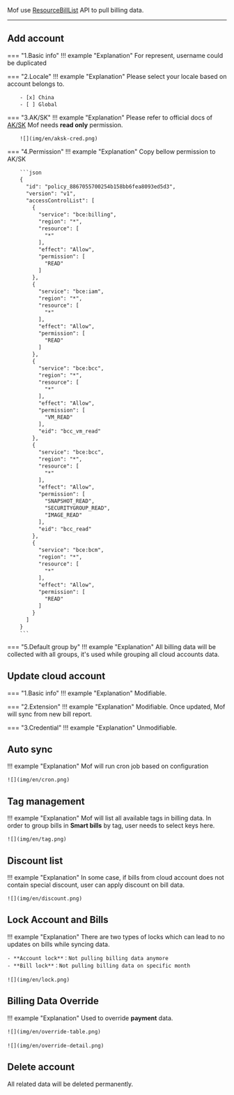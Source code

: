 Mof use [ResourceBillList](https://cloud.baidu.com/doc/Finance/s/cjxedqyml) API to pull billing data.

---

## Add account
=== "1.Basic info"
    !!! example "Explanation"
        For represent, username could be duplicated

=== "2.Locale"
    !!! example "Explanation"
        Please select your locale based on account belongs to.

        - [x] China
        - [ ] Global

=== "3.AK/SK"
    !!! example "Explanation"
        Please refer to official docs of [AK/SK](https://cloud.baidu.com/doc/IAM/s/njwvyc2zd)
        Mof needs **read only** permission.

        ![](img/en/aksk-cred.png)

=== "4.Permission"
    !!! example "Explanation"
        Copy bellow permission to AK/SK

        ```json
        {
          "id": "policy_8867055700254b158bb6fea8093ed5d3",
          "version": "v1",
          "accessControlList": [
            {
              "service": "bce:billing",
              "region": "*",
              "resource": [
                "*"
              ],
              "effect": "Allow",
              "permission": [
                "READ"
              ]
            },
            {
              "service": "bce:iam",
              "region": "*",
              "resource": [
                "*"
              ],
              "effect": "Allow",
              "permission": [
                "READ"
              ]
            },
            {
              "service": "bce:bcc",
              "region": "*",
              "resource": [
                "*"
              ],
              "effect": "Allow",
              "permission": [
                "VM_READ"
              ],
              "eid": "bcc_vm_read"
            },
            {
              "service": "bce:bcc",
              "region": "*",
              "resource": [
                "*"
              ],
              "effect": "Allow",
              "permission": [
                "SNAPSHOT_READ",
                "SECURITYGROUP_READ",
                "IMAGE_READ"
              ],
              "eid": "bcc_read"
            },
            {
              "service": "bce:bcm",
              "region": "*",
              "resource": [
                "*"
              ],
              "effect": "Allow",
              "permission": [
                "READ"
              ]
            }
          ]
        }
        ```

=== "5.Default group by"
    !!! example "Explanation"
        All billing data will be collected with all groups, it's used while grouping all cloud accounts data.

## Update cloud account
=== "1.Basic info"
    !!! example "Explanation"
        Modifiable.

=== "2.Extension"
    !!! example "Explanation"
        Modifiable. Once updated, Mof will sync from new bill report.

=== "3.Credential"
    !!! example "Explanation"
        Unmodifiable.

## Auto sync
!!! example "Explanation"
    Mof will run cron job based on configuration

    ![](img/en/cron.png)

## Tag management
!!! example "Explanation"
    Mof will list all available tags in billing data. In order to group bills in **Smart bills** by tag, user needs to select keys here.

    ![](img/en/tag.png)

## Discount list
!!! example "Explanation"
    In some case, if bills from cloud account does not contain special discount, user can apply discount on bill data.

    ![](img/en/discount.png)

## Lock Account and Bills
!!! example "Explanation"
    There are two types of locks which can lead to no updates on bills while syncing data.

    - **Account lock**：Not pulling billing data anymore
    - **Bill lock**：Not pulling billing data on specific month

    ![](img/en/lock.png)

## Billing Data Override
!!! example "Explanation"
    Used to override **payment** data.

    ![](img/en/override-table.png)

    ![](img/en/override-detail.png)

## Delete account
All related data will be deleted permanently.
